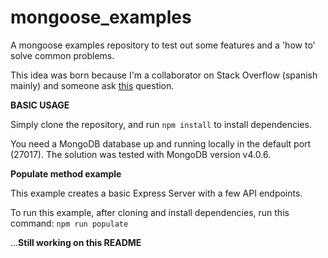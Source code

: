 # mongoose_examples

A mongoose examples repository to test out some features and a 'how to' solve common problems.

This idea was born because I'm a collaborator on Stack Overflow (spanish mainly) and someone ask [this](https://es.stackoverflow.com/questions/237695/uso-de-populate-con-mongoose-referenciando-a-indices-hijos-de-un-document) question.


**BASIC USAGE**

Simply clone the repository, and run `npm install` to install dependencies.

You need a MongoDB database up and running locally in the default port (27017). The solution was tested with MongoDB version v4.0.6.


**Populate method example**

This example creates a basic Express Server with a few API endpoints.

To run this example, after cloning and install dependencies, run this command: `npm run populate`

...**Still working on this README**
